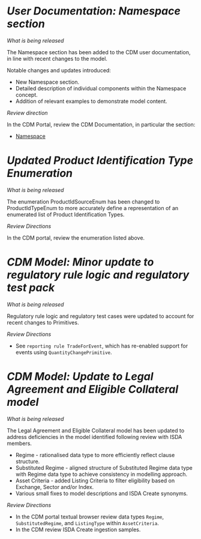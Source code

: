 # *User Documentation: Namespace section*

_What is being released_

The Namespace section has been added to the CDM user documentation, in line with recent changes to the model.

Notable changes and updates introduced:

- New Namespace section.
- Detailed description of individual components within the Namespace concept.
- Addition of relevant examples to demonstrate model content.

_Review direction_

In the CDM Portal, review the CDM Documentation, in particular the section:

- [Namespace](https://docs.rosetta-technology.io/cdm/documentation/source/documentation.html#namespace)

# *Updated Product Identification Type Enumeration*

_What is being released_

The enumeration ProductIdSourceEnum has been changed to ProductIdTypeEnum to more accurately define a representation of an enumerated list of Product Identification Types.

_Review Directions_

In the CDM portal, review the enumeration listed above.

# *CDM Model: Minor update to regulatory rule logic and regulatory test pack*

_What is being released_

Regulatory rule logic and regulatory test cases were updated to account for recent changes to Primitives.

_Review Directions_

* See `reporting rule TradeForEvent`, which has re-enabled support for events using `QuantityChangePrimitive`.

# *CDM Model: Update to Legal Agreement and Eligible Collateral model*

_What is being released_

The Legal Agreement and Eligible Collateral model has been updated to address deficiencies in the model identified following review with ISDA members.

- Regime - rationalised data type to more efficiently reflect clause structure.
- Substituted Regime - aligned structure of Substituted Regime data type with Regime data type to achieve consistency in modelling approach.
- Asset Criteria - added Listing Criteria to filter eligibility based on Exchange, Sector and/or Index.
- Various small fixes to model descriptions and ISDA Create synonyms.

_Review Directions_

- In the CDM portal textual browser review data types `Regime`, `SubstitutedRegime`, and `ListingType` within `AssetCriteria`.
- In the CDM review ISDA Create ingestion samples.
